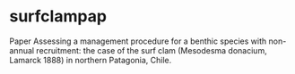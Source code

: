 # surfclampap
Paper Assessing a management procedure for a benthic species with non-annual recruitment: the case of the surf clam (Mesodesma donacium, Lamarck 1888) in northern Patagonia, Chile. 
